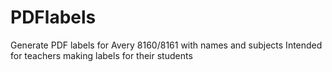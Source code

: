 # PDFlabels

Generate PDF labels for Avery 8160/8161 with names and subjects
Intended for teachers making labels for their students
